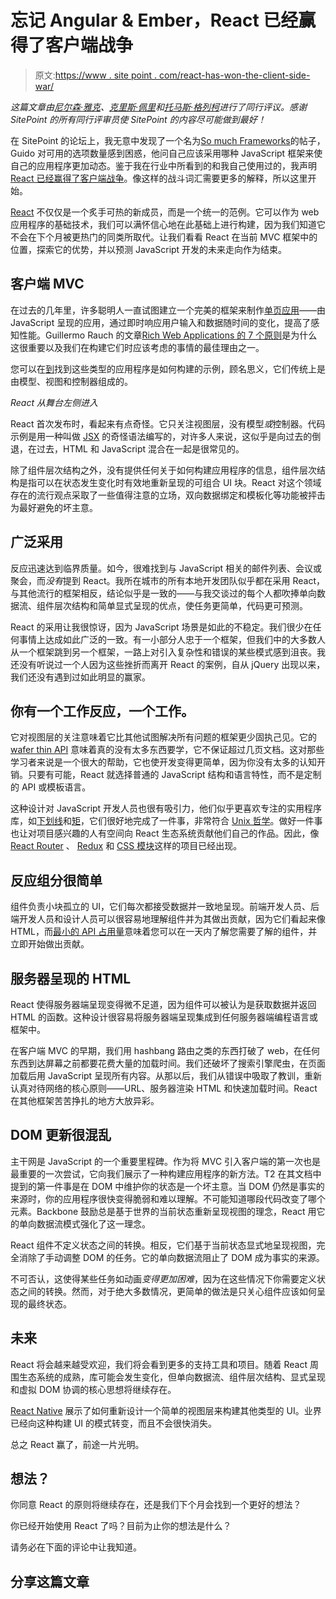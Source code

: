 # 忘记 Angular & Ember，React 已经赢得了客户端战争

> 原文:[https://www . site point . com/react-has-won-the-client-side-war/](https://www.sitepoint.com/react-has-won-the-client-side-war/)

*这篇文章由[尼尔森·雅克](https://twitter.com/nilsonjacques)、[克里斯·佩里](https://www.sitepoint.com/author/cperry/)和[托马斯·格列柯](https://www.sitepoint.com/author/tgreco/)进行了同行评议。感谢 SitePoint 的所有同行评审员使 SitePoint 的内容尽可能做到最好！*

在 SitePoint 的论坛上，我无意中发现了一个名为[So much Frameworks](https://community.sitepoint.com/t/so-many-frameworks/205290)的帖子，Guido 对可用的选项数量感到困惑，他问自己应该采用哪种 JavaScript 框架来使自己的应用程序更加动态。鉴于我在行业中所看到的和我自己使用过的，我声明 [React 已经赢得了客户端战争](https://community.sitepoint.com/t/so-many-frameworks/205290/28?u=pullo)。像这样的战斗词汇需要更多的解释，所以这里开始。

[React](https://facebook.github.io/react/) 不仅仅是一个炙手可热的新成员，而是一个统一的范例。它可以作为 web 应用程序的基础技术，我们可以满怀信心地在此基础上进行构建，因为我们知道它不会在下个月被更热门的同类所取代。让我们看看 React 在当前 MVC 框架中的位置，探索它的优势，并以预测 JavaScript 开发的未来走向作为结束。

## 客户端 MVC

在过去的几年里，许多聪明人一直试图建立一个完美的框架来制作[单页应用](https://en.wikipedia.org/wiki/Single-page_application)——由 JavaScript 呈现的应用，通过即时响应用户输入和数据随时间的变化，提高了感知性能。Guillermo Rauch 的文章[Rich Web Applications 的 7 个原则](http://rauchg.com/2014/7-principles-of-rich-web-applications)是为什么这很重要以及我们在构建它们时应该考虑的事情的最佳理由之一。

您可以在[到](http://todomvc.com/)找到这些类型的应用程序是如何构建的示例，顾名思义，它们传统上是由模型、视图和控制器组成的。

*React 从舞台左侧进入*

React 首次发布时，看起来有点奇怪。它只关注视图层，没有模型*或*控制器。代码示例是用一种叫做 [JSX](https://facebook.github.io/react/docs/jsx-in-depth.html) 的奇怪语法编写的，对许多人来说，这似乎是向过去的倒退，在过去，HTML 和 JavaScript 混合在一起是很常见的。

除了组件层次结构之外，没有提供任何关于如何构建应用程序的信息，组件层次结构是指可以在状态发生变化时有效地重新呈现的可组合 UI 块。React 对这个领域存在的流行观点采取了一些值得注意的立场，双向数据绑定和模板化等功能被抨击为最好避免的坏主意。

## 广泛采用

反应迅速达到临界质量。如今，很难找到与 JavaScript 相关的邮件列表、会议或聚会，而*没有*提到 React。我所在城市的所有本地开发团队似乎都在采用 React，与其他流行的框架相反，结论似乎是一致的——与我交谈过的每个人都吹捧单向数据流、组件层次结构和简单显式呈现的优点，使任务更简单，代码更可预测。

React 的采用让我很惊讶，因为 JavaScript 场景是如此的不稳定。我们很少在任何事情上达成如此广泛的一致。有一小部分人忠于一个框架，但我们中的大多数人从一个框架跳到另一个框架，一路上对引入复杂性和错误的某些模式感到沮丧。我还没有听说过一个人因为这些挫折而离开 React 的案例，自从 jQuery 出现以来，我们还没有遇到过如此明显的赢家。

## 你有一个工作反应，一个工作。

它对视图层的关注意味着它比其他试图解决所有问题的框架更少固执己见。它的 [wafer thin API](https://www.youtube.com/watch?v=4anAwXYqLG8) 意味着真的没有太多东西要学，它不保证超过几页文档。这对那些学习者来说是一个很大的帮助，它也使开发变得更简单，因为你没有太多的认知开销。只要有可能，React 就选择普通的 JavaScript 结构和语言特性，而不是定制的 API 或模板语言。

这种设计对 JavaScript 开发人员也很有吸引力，他们似乎更喜欢专注的实用程序库，如[下划线](http://underscorejs.org/)和[矩](http://momentjs.com/)，它们很好地完成了一件事，非常符合 [Unix 哲学](https://en.wikipedia.org/wiki/Unix_philosophy)。做好一件事也让对项目感兴趣的人有空间向 React 生态系统贡献他们自己的作品。因此，像 [React Router](https://github.com/rackt/react-router) 、 [Redux](https://github.com/rackt/redux) 和 [CSS 模块](https://github.com/gajus/react-css-modules)这样的项目已经出现。

## 反应组分很简单

组件负责小块孤立的 UI，它们每次都接受数据并一致地呈现。前端开发人员、后端开发人员和设计人员可以很容易地理解组件并为其做出贡献，因为它们看起来像 HTML，而[最小的 API 占用量](https://www.youtube.com/watch?v=4anAwXYqLG8)意味着您可以在一天内了解您需要了解的组件，并立即开始做出贡献。

## 服务器呈现的 HTML

React 使得服务器端呈现变得微不足道，因为组件可以被认为是获取数据并返回 HTML 的函数。这种设计很容易将服务器端呈现集成到任何服务器端编程语言或框架中。

在客户端 MVC 的早期，我们用 hashbang 路由之类的东西打破了 web，在任何东西到达屏幕之前都要花费大量的加载时间。我们还破坏了搜索引擎爬虫，在页面加载后用 JavaScript 呈现所有内容。从那以后，我们从错误中吸取了教训，重新认真对待网络的核心原则——URL、服务器渲染 HTML 和快速加载时间。React 在其他框架苦苦挣扎的地方大放异彩。

## DOM 更新很混乱

主干网是 JavaScript 的一个重要里程碑。作为将 MVC 引入客户端的第一次也是最重要的一次尝试，它向我们展示了一种构建应用程序的新方法。T2 在其文档中提到的第一件事是在 DOM 中维护你的状态是一个坏主意。当 DOM 仍然是事实的来源时，你的应用程序很快变得脆弱和难以理解。不可能知道哪段代码改变了哪个元素。Backbone 鼓励总是基于世界的当前状态重新呈现视图的理念，React 用它的单向数据流模式强化了这一理念。

React 组件不定义状态之间的转换。相反，它们基于当前状态显式地呈现视图，完全消除了手动调整 DOM 的任务。它的单向数据流阻止了 DOM 成为事实的来源。

不可否认，这使得某些任务如动画*变得更加困难*，因为在这些情况下你需要定义状态之间的转换。然而，对于绝大多数情况，更简单的做法是只关心组件应该如何呈现的最终状态。

## 未来

React 将会越来越受欢迎，我们将会看到更多的支持工具和项目。随着 React 周围生态系统的成熟，库可能会发生变化，但单向数据流、组件层次结构、显式呈现和虚拟 DOM 协调的核心思想将继续存在。

[React Native](https://facebook.github.io/react-native/) 展示了如何重新设计一个简单的视图层来构建其他类型的 UI。业界已经向这种构建 UI 的模式转变，而且不会很快消失。

总之 React 赢了，前途一片光明。

## 想法？

你同意 React 的原则将继续存在，还是我们下个月会找到一个更好的想法？

你已经开始使用 React 了吗？目前为止你的想法是什么？

请务必在下面的评论中让我知道。

## 分享这篇文章